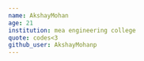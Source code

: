 ```yaml
---
name: AkshayMohan
age: 21
institution: mea engineering college
quote: codes<3
github_user: AkshayMohanp
---
```

